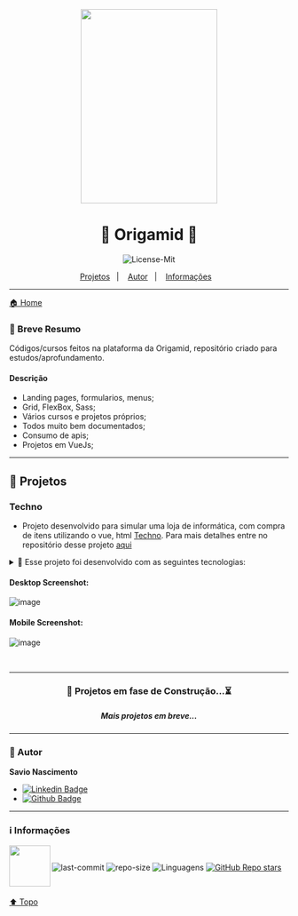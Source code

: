 <div align="center">    
<img src="https://github.com/savionascimentodev/VueJs-Origamid/blob/main/assets/1525357092234.jpg"  width="70%" height="350px">

# 🐺 Origamid 💜 <a id="top"></a>

![License-Mit](https://img.shields.io/badge/license-MIT-lightseagreen)

<p align="center">
    <a href="#projects">Projetos</a>&nbsp;&nbsp;&nbsp;|&nbsp;&nbsp;&nbsp;
    <a href="#autor">Autor</a>&nbsp;&nbsp;&nbsp;|&nbsp;&nbsp;&nbsp;
    <a href="#info">Informações</a>&nbsp;&nbsp;&nbsp;
</p>
</div>

---

[🏠 Home](https://github.com/savionascimentodev/Origamid)

### 🎯 Breve Resumo

Códigos/cursos feitos na plataforma da Origamid, repositório criado para estudos/aprofundamento.

#### Descrição

- Landing pages, formularios, menus;
- Grid, FlexBox, Sass;
- Vários cursos e projetos próprios;
- Todos muito bem documentados;
- Consumo de apis;
- Projetos em VueJs;

---

## 👾 Projetos <a id="projects"></a>

### Techno

- Projeto desenvolvido para simular uma loja de informática, com compra de itens utilizando o vue, html [Techno](https://techno-origamid.vercel.app/).
  Para mais detalhes entre no repositório desse projeto [aqui](https://github.com/savionascimentodev/Techno-Origamid)

<details>
<summary>
🚀 Esse projeto foi desenvolvido com as seguintes tecnologias:  <a id="tecnologias"></a>
</summary>
    
<h6></h6>

[![HTML5](https://img.shields.io/badge/-HTML5-F06426?style=flat-square&logoColor=fff&logo=HTML5)](https://developer.mozilla.org/pt-BR/docs/Web/HTML)
[![CSS3](https://img.shields.io/badge/-CSS3-5DAFEF?style=flat-square&logoColor=fff&logo=CSS3)](https://developer.mozilla.org/pt-BR/docs/Web/CSS)
[![JavaScript](https://img.shields.io/badge/-JavaScript-FEAE32?style=flat-square&logoColor=fff&logo=javascript)](https://developer.mozilla.org/pt-BR/docs/Web/JavaScript)
[![VueJS](https://img.shields.io/badge/Vue.js-35495E?style=flat&logo=vuedotjs&logoColor=4FC08D)](https://br.vuejs.org/index.html)

</details>

#### Desktop Screenshot:

![image](https://user-images.githubusercontent.com/77630766/127754107-9702a749-dd9c-47cb-b5cb-95743f23eefe.png)

#### Mobile Screenshot:

![image](https://user-images.githubusercontent.com/77630766/127754130-728bb2f5-42e6-4aab-8eb6-01dcb83719c6.png)

<br>

---

<div align="center">
  
### 🚧 Projetos em fase de Construção...⏳
##### Mais projetos em breve...

</div>

---

### 👤 Autor <a id="autor"></a>

**Savio Nascimento**

- [![Linkedin Badge](https://img.shields.io/badge/-SavioNascimento-blue?style=flat-square&logo=Linkedin&logoColor=white&link=https://www.linkedin.com/savio-nascimento)](https://www.linkedin.com/in/savio-nascimento/)
- [![Github Badge](https://img.shields.io/badge/savionascimentodev-24292e?style=flat&logo=Github&logoColor=white&link=https://github.com/savionascimentodev)](https://github.com/savionascimentodev)

---

### ℹ️ Informações <a id="info"></a>

<img align="left" src="https://github.com/savionascimentodev/VueJs-Origamid/blob/main/assets/1525356724116.png" width="74px">
<br>

![last-commit](https://img.shields.io/github/last-commit/savionascimentodev/VueJs-Origamid?&color=purple)
![repo-size](https://img.shields.io/github/repo-size/savionascimentodev/VueJs-Origamid?&color=purple)
<img src="https://img.shields.io/github/languages/count/savionascimentodev/VueJs-Origamid?color=purple&style=flat" alt="Linguagens">
[![GitHub Repo stars](https://img.shields.io/github/stars/savionascimentodev/VueJs-Origamid?style=social)](https://github.com/savionascimentodev/VueJs-Origamid/stargazers)

</br>

[⬆️ Topo](#top) <br>

